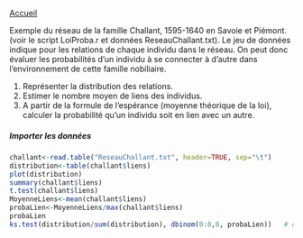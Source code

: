 

[Accueil](https://github.com/PirehP1/RessourcesReseauxED/blob/master/README.md)


Exemple du réseau de la famille Challant, 1595-1640 en Savoie et Piémont. (voir le script LoiProba.r et données ReseauChallant.txt). Le jeu de données indique pour les relations de chaque individu dans le réseau. On peut donc évaluer les probabilités d’un individu à se connecter à d’autre dans l’environnement de cette famille nobiliaire.
1. Représenter la distribution des relations.
2. Estimer le nombre moyen de liens des individus.
3. A partir de la formule de l’espérance (moyenne théorique de la loi), calculer la probabilité qu’un individu soit en lien avec un autre.


##### Importer les données 
```R
challant<-read.table("ReseauChallant.txt", header=TRUE, sep="\t")
distribution<-table(challant$liens)
plot(distribution)
summary(challant$liens)
t.test(challant$liens)
MoyenneLiens<-mean(challant$liens)
probaLien<-MoyenneLiens/max(challant$liens)
probaLien
ks.test(distribution/sum(distribution), dbinom(0:8,8, probaLien))	# on teste pour savoir si la distribution suit une loi binomiale.
```
